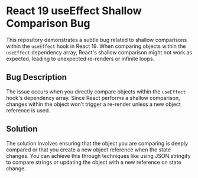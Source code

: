 # React 19 useEffect Shallow Comparison Bug

This repository demonstrates a subtle bug related to shallow comparisons within the `useEffect` hook in React 19.  When comparing objects within the `useEffect` dependency array, React's shallow comparison might not work as expected, leading to unexpected re-renders or infinite loops.

## Bug Description
The issue occurs when you directly compare objects within the `useEffect` hook's dependency array. Since React performs a shallow comparison, changes within the object won't trigger a re-render unless a new object reference is used.

## Solution
The solution involves ensuring that the object you are comparing is deeply compared or that you create a new object reference when the state changes. You can achieve this through techniques like using JSON.stringify to compare strings or updating the object with a new reference on state change.